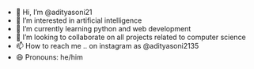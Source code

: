 - 👋 Hi, I’m @adityasoni21
- 👀 I’m interested in artificial intelligence
- 🌱 I’m currently learning python and web development
- 💞️ I’m looking to collaborate on all projects related to computer science
- 📫 How to reach me .. on instagram as @adityasoni2135
- 😄 Pronouns: he/him

<!---
adityasoni21/adityasoni21 is a ✨ special ✨ repository because its `README.md` (this file) appears on your GitHub profile.
You can click the Preview link to take a look at your changes.
--->
